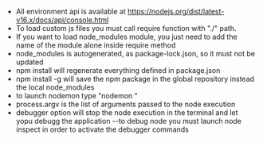 - All environment api is available at https://nodejs.org/dist/latest-v16.x/docs/api/console.html 
- To load custom js files you must call require function with "./" path.
- If you want to load node_modules module, you just need to add the name of the module alone inside require method
- node_modules is autogenerated, as package-lock.json, so it must not be updated
- npm install will regenerate everything defined in package.json
- npm install -g will save the npm package in the global repository instead the local node_modules
- to launch nodemon type "nodemon <js script>"
- process.argv is the list of arguments passed to the node execution
- debugger option will stop the node execution in the terminal and let yopu debugg the application
--to debug node you must launch node inspect in order to activate the debugger commands